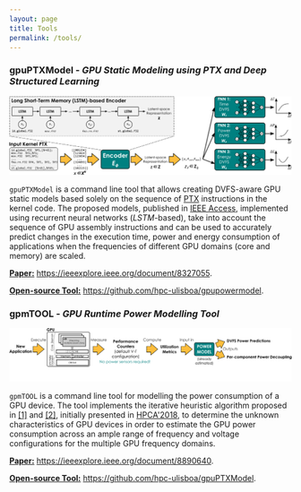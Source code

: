 ```yaml
---
layout: page
title: Tools
permalink: /tools/
---
```


<h3><span>gpuPTXModel</span> - <i>GPU Static Modeling using PTX and Deep Structured Learning</i></h3>

![PTX Model Diagram](/assets/access_model.png)

``gpuPTXModel`` is a command line tool that allows creating DVFS-aware GPU static models based solely on the sequence of [PTX](https://docs.nvidia.com/cuda/parallel-thread-execution/index.html) instructions in the kernel code.
The proposed models, published in [IEEE Access](https://ieeexplore.ieee.org/document/8890640), implemented using recurrent neural networks (*LSTM*-based), take into account the sequence of GPU assembly instructions and can be used to accurately predict changes in the execution time, power and energy consumption of applications when the frequencies of different GPU domains (core and memory) are scaled.

<u><b>Paper:</b></u> <https://ieeexplore.ieee.org/document/8327055>.

<u><b>Open-source Tool:</b></u> <https://github.com/hpc-ulisboa/gpupowermodel>.

<h3><span>gpmTOOL</span> - <i>GPU Runtime Power Modelling Tool</i></h3>

![PTX Model Diagram](/assets/tpds_model.png)

``gpmTOOL`` is a command line tool for modelling the power consumption of a GPU device. The tool implements the iterative heuristic algorithm proposed in [[1]](#references) and [[2]](#references), initially presented in [HPCA'2018](https://youtu.be/ppsPx6zaC0U), to determine the unknown characteristics of GPU devices in order to estimate the GPU power consumption across an ample range of frequency and voltage configurations for the multiple GPU frequency domains.

<u><b>Paper:</b></u> <https://ieeexplore.ieee.org/document/8890640>.

<u><b>Open-source Tool:</b></u> <https://github.com/hpc-ulisboa/gpuPTXModel>.